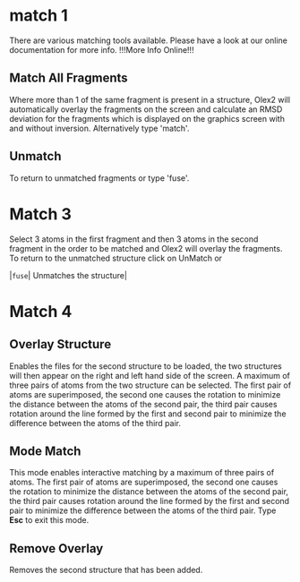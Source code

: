 # match 1
There are various matching tools available. Please have a look at our online documentation for more info. !!!More Info Online!!!

## Match All Fragments
Where more than 1 of the same fragment is present in a structure, Olex2 will automatically overlay the fragments on the screen and calculate an RMSD deviation for the fragments which is displayed on the graphics screen with and without inversion. Alternatively type 'match'.

## Unmatch
To return to unmatched fragments or type 'fuse'. 

# Match 3
Select 3 atoms in the first fragment and then 3 atoms in the second fragment in the order to be matched and Olex2 will overlay the fragments. To return to the unmatched structure click on UnMatch or
 
|`fuse`| Unmatches the structure| 

# Match 4

## Overlay Structure 
Enables the files for the second structure to be loaded, the two structures will then appear on the right and left hand side of the screen. A maximum of three pairs of atoms from the two structure can be selected. The first pair of atoms are superimposed, the second one causes the rotation to minimize the distance between the atoms of the second pair, the third pair causes rotation around the line formed by the first and second pair to minimize the difference between the atoms of the third pair. 

## Mode Match 
This mode enables interactive matching by a maximum of three pairs of atoms. The first pair of atoms are superimposed, the second one causes the rotation to minimize the distance between the atoms of the second pair, the third pair causes rotation around the line formed by the first and second pair to minimize the difference between the atoms of the third pair. Type **Esc** to exit this mode.

## Remove Overlay 
Removes the second structure that has been added.
